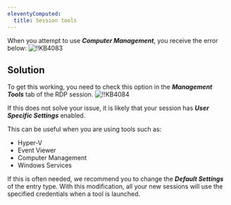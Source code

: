 ```yaml
---
eleventyComputed:
  title: Session tools
---
```

When you attempt to use ***Computer Management***, you receive the error below:
![!!KB4083](https://cdnweb.devolutions.net/docs/docs_en_kb_KB4083.png)
## Solution
To get this working, you need to check this option in the ***Management Tools*** tab of the RDP session.
![!!KB4084](https://cdnweb.devolutions.net/docs/docs_en_kb_KB4084.png)

If this does not solve your issue, it is likely that your session has ***User Specific Settings*** enabled.

This can be useful when you are using tools such as:

* Hyper-V
* Event Viewer
* Computer Management
* Windows Services

If this is often needed, we recommend you to change the ***Default Settings*** of the entry type. With this modification, all your new sessions will use the specified credentials when a tool is launched.

